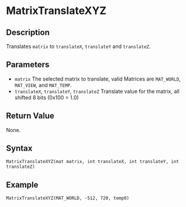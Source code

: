 # MatrixTranslateXYZ

## Description
Translates `matrix` to `translateX`, `translateY` and `translateZ`.

## Parameters
- `matrix`
The selected matrix to translate, valid Matrices are `MAT_WORLD`, `MAT_VIEW`, and `MAT_TEMP`.
- `translateX`, `translateY`, `translateZ`
Translate value for the matrix, all shifted 8 bits (0x100 = 1.0)

## Return Value
None.

## Syntax
```
MatrixTranslateXYZ(mat matrix, int translateX, int translateY, int translateZ)
```

## Example
```
MatrixTranslateXYZ(MAT_WORLD, -512, 720, temp0)
```